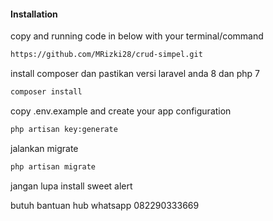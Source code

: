 

#### Installation
copy and running code in below with your terminal/command

```bash
https://github.com/MRizki28/crud-simpel.git
```

install composer dan pastikan versi laravel anda 8 dan php 7

```bash
composer install
```

copy .env.example and create your app configuration

```bash
php artisan key:generate
```

jalankan migrate 

```bash
php artisan migrate
```

jangan lupa install  sweet alert 


butuh bantuan hub whatsapp
082290333669


